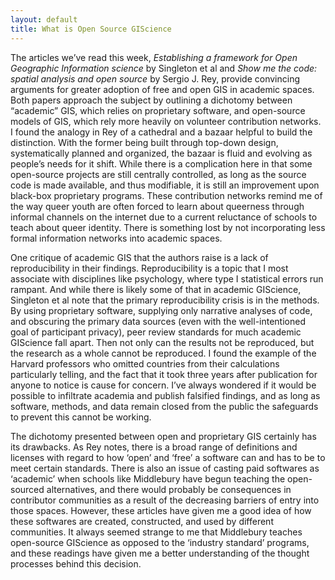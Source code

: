 ```yaml
---
layout: default
title: What is Open Source GIScience
---
```


The articles we’ve read this week, *Establishing a framework for Open Geographic Information science* by Singleton et al and *Show me the code: spatial analysis and open source* by Sergio J. Rey, provide convincing arguments for greater adoption of free and open GIS in academic spaces. Both papers approach the subject by outlining a dichotomy between “academic” GIS, which relies on proprietary software, and open-source models of GIS, which rely more heavily on volunteer contribution networks. I found the analogy in Rey of a cathedral and a bazaar helpful to build the distinction. With the former being built through top-down design, systematically planned and organized, the bazaar is fluid and evolving as people’s needs for it shift. While there is a complication here in that some open-source projects are still centrally controlled, as long as the source code is made available, and thus modifiable, it is still an improvement upon black-box proprietary programs. These contribution networks remind me of the way queer youth are often forced to learn about queerness through informal channels on the internet due to a current reluctance of schools to teach about queer identity. There is something lost by not incorporating less formal information networks into academic spaces.

One critique of academic GIS that the authors raise is a lack of reproducibility in their findings. Reproducibility is a topic that I most associate with disciplines like psychology, where type I statistical errors run rampant. And while there is likely some of that in academic GIScience, Singleton et al note that the primary reproducibility crisis is in the methods. By using proprietary software, supplying only narrative analyses of code, and obscuring the primary data sources (even with the well-intentioned goal of participant privacy), peer review standards for much academic GIScience fall apart. Then not only can the results not be reproduced, but the research as a whole cannot be reproduced. I found the example of the Harvard professors who omitted countries from their calculations particularly telling, and the fact that it took three years after publication for anyone to notice is cause for concern. I’ve always wondered if it would be possible to infiltrate academia and publish falsified findings, and as long as software, methods, and data remain closed from the public the safeguards to prevent this cannot be working.

The dichotomy presented between open and proprietary GIS certainly has its drawbacks. As Rey notes, there is a broad range of definitions and licenses with regard to how ‘open’ and ‘free’ a software can and has to be to meet certain standards. There is also an issue of casting paid softwares as ‘academic’ when schools like Middlebury have begun teaching the open-sourced alternatives, and there would probably be consequences in contributor communities as a result of the decreasing barriers of entry into those spaces. However, these articles have given me a good idea of how these softwares are created, constructed, and used by different communities. It always seemed strange to me that Middlebury teaches open-source GIScience as opposed to the ‘industry standard’ programs, and these readings have given me a better understanding of the thought processes behind this decision.
